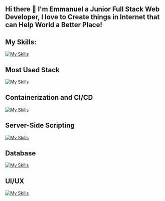## Hi there 👋 I'm Emmanuel a Junior Full Stack Web Developer, I love to Create things in Internet that can Help World a Better Place!



## My Skills: 

[![My Skills](https://skillicons.dev/icons?i=js,nextjs,go,nodejs,docker,git,github,java,mysql,postgresql,oraclesql)](https://skillicons.dev)


## Most Used Stack
[![My Skills](https://skillicons.dev/icons?i=js,nextjs,react)](https://skillicons.dev)

## Containerization and CI/CD
[![My Skills](https://skillicons.dev/icons?i=docker,gitlab)](https://skillicons.dev)

## Server-Side Scripting
[![My Skills](https://skillicons.dev/icons?i=nodejs,go,java)](https://skillicons.dev)

## Database
[![My Skills](https://skillicons.dev/icons?i=postgresql,oracleql,mysql,mongodb)](https://skillicons.dev)

## UI/UX

[![My Skills](https://skillicons.dev/icons?i=figma)](https://skillicons.dev)






